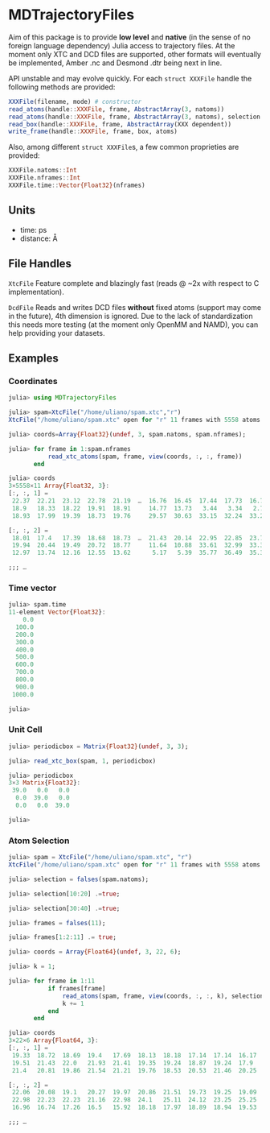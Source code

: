 # MDTrajectoryFiles

Aim of this package is to provide **low level** and **native** (in the sense of no foreign language dependency) Julia access to trajectory files. At the moment only XTC and DCD files are supported, other formats will eventually be implemented, Amber .nc and Desmond .dtr being next in line.

API unstable and may evolve quickly. For each `struct XXXFile` handle the following methods are provided:

```julia
XXXFile(filename, mode) # constructor
read_atoms(handle::XXXFile, frame, AbstractArray(3, natoms))
read_atoms(handle::XXXFile, frame, AbstractArray(3, natoms), selection::BitVector)
read_box(handle::XXXFile, frame, AbstractArray(XXX dependent))
write_frame(handle::XXXFile, frame, box, atoms)
```

Also, among different `struct XXXFile`s, a few common proprieties are provided:

```julia
XXXFile.natoms::Int
XXXFile.nframes::Int
XXXFile.time::Vector{Float32}(nframes)
```

## Units

- time: ps
- distance: Å

## File Handles

`XtcFile` Feature complete and blazingly fast (reads @ ~2x with respect to C implementation).

`DcdFile` Reads and writes DCD files **without** fixed atoms (support may come in the future), 4th dimension is ignored. Due to the lack of standardization this needs more testing (at the moment only OpenMM and NAMD), you can help providing your datasets.

## Examples

### Coordinates

```julia
julia> using MDTrajectoryFiles

julia> spam=XtcFile("/home/uliano/spam.xtc","r")
XtcFile("/home/uliano/spam.xtc" open for "r" 11 frames with 5558 atoms each)

julia> coords=Array{Float32}(undef, 3, spam.natoms, spam.nframes);

julia> for frame in 1:spam.nframes
           read_xtc_atoms(spam, frame, view(coords, :, :, frame))
       end

julia> coords
3×5558×11 Array{Float32, 3}:
[:, :, 1] =
 22.37  22.21  23.12  22.78  21.19  …  16.76  16.45  17.44  17.73  16.79
 18.9   18.33  18.22  19.91  18.91     14.77  13.73   3.44   3.34   2.74
 18.93  17.99  19.39  18.73  19.76     29.57  30.63  33.15  32.24  33.27

[:, :, 2] =
 18.01  17.4   17.39  18.68  18.73  …  21.43  20.14  22.95  22.85  23.78
 19.94  20.44  19.49  20.72  18.77     11.64  10.88  33.61  32.99  33.37
 12.97  13.74  12.16  12.55  13.62      5.17   5.39  35.77  36.49  35.36

;;; … 
```

### Time vector

```julia
julia> spam.time
11-element Vector{Float32}:
    0.0
  100.0
  200.0
  300.0
  400.0
  500.0
  600.0
  700.0
  800.0
  900.0
 1000.0

julia> 

```

### Unit Cell

```julia
julia> periodicbox = Matrix{Float32}(undef, 3, 3);

julia> read_xtc_box(spam, 1, periodicbox)

julia> periodicbox
3×3 Matrix{Float32}:
 39.0   0.0   0.0
  0.0  39.0   0.0
  0.0   0.0  39.0

julia> 
```

### Atom Selection

```julia
julia> spam = XtcFile("/home/uliano/spam.xtc", "r")
XtcFile("/home/uliano/spam.xtc" open for "r" 11 frames with 5558 atoms each)

julia> selection = falses(spam.natoms);

julia> selection[10:20] .=true;

julia> selection[30:40] .=true;

julia> frames = falses(11);

julia> frames[1:2:11] .= true;

julia> coords = Array{Float64}(undef, 3, 22, 6);

julia> k = 1;

julia> for frame in 1:11
           if frames[frame]
               read_atoms(spam, frame, view(coords, :, :, k), selection)
               k += 1
           end
       end

julia> coords
3×22×6 Array{Float64, 3}:
[:, :, 1] =
 19.33  18.72  18.69  19.4   17.69  18.13  18.18  17.14  17.14  16.17  … 
 19.51  21.43  22.0   21.93  21.41  19.35  19.24  18.87  19.24  17.9     
 21.4   20.81  19.86  21.54  21.21  19.76  18.53  20.53  21.46  20.25    

[:, :, 2] =
 22.06  20.08  19.1   20.27  19.97  20.86  21.51  19.73  19.25  19.09  …
 22.98  22.23  22.23  21.16  22.98  24.1   25.11  24.12  23.25  25.25   
 16.96  16.74  17.26  16.5   15.92  18.18  17.97  18.89  18.94  19.53   

;;; … 
```









